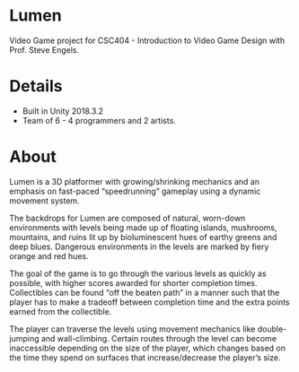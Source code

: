 # Lumen

Video Game project for CSC404 - Introduction to Video Game Design with Prof. Steve Engels.

# Details

- Built in Unity 2018.3.2
- Team of 6 - 4 programmers and 2 artists.

# About

Lumen is a 3D platformer with growing/shrinking mechanics and an emphasis on fast-paced “speedrunning” gameplay using a dynamic movement system.

The backdrops for Lumen are composed of natural, worn-down environments with levels being made up of floating islands, mushrooms, mountains, and ruins lit up by bioluminescent hues of earthy greens and deep blues. Dangerous environments in the levels are marked by fiery orange and red hues.

The goal of the game is to go through the various levels as quickly as possible, with higher scores awarded for shorter completion times. Collectibles can be found “off the beaten path” in a manner such that the player has to make a tradeoff between completion time and the extra points earned from the collectible.

The player can traverse the levels using movement mechanics like double-jumping and wall-climbing. Certain routes through the level can become inaccessible depending on the size of the player, which changes based on the time they spend on surfaces that increase/decrease the player’s size.
